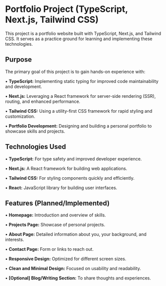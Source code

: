 # Portfolio Project (TypeScript, Next.js, Tailwind CSS)

This project is a portfolio website built with TypeScript, Next.js, and Tailwind CSS. It serves as a practice ground for learning and implementing these technologies.

## Purpose

The primary goal of this project is to gain hands-on experience with:

•   **TypeScript:**  Implementing static typing for improved code maintainability and development.

•   **Next.js:**  Leveraging a React framework for server-side rendering (SSR), routing, and enhanced performance.

•   **Tailwind CSS:**  Using a utility-first CSS framework for rapid styling and customization.

•   **Portfolio Development:**  Designing and building a personal portfolio to showcase skills and projects.

## Technologies Used

•   **TypeScript:**  For type safety and improved developer experience.

•   **Next.js:** A React framework for building web applications.

•   **Tailwind CSS:**  For styling components quickly and efficiently.

•   **React:** JavaScript library for building user interfaces.

## Features (Planned/Implemented)

•   **Homepage:** Introduction and overview of skills.

•   **Projects Page:** Showcase of personal projects.

•   **About Page:** Detailed information about you, your background, and interests.

•   **Contact Page:** Form or links to reach out.

•   **Responsive Design:** Optimized for different screen sizes.

•   **Clean and Minimal Design:** Focused on usability and readability.

•   **[Optional] Blog/Writing Section:** To share thoughts and experiences.


